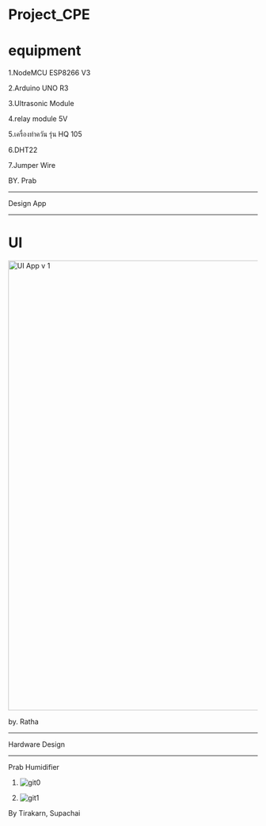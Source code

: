 # Project_CPE

# equipment

1.NodeMCU ESP8266 V3

2.Arduino UNO R3

3.Ultrasonic Module

4.relay module 5V

5.เครื่องทำควัน รุ่น HQ 105

6.DHT22

7.Jumper Wire

BY. Prab
_______________________________

Design App

_______________________________

# UI

<img width="909" alt="UI App v 1" src="https://user-images.githubusercontent.com/89443207/135103986-3560eb42-fef3-45b3-8e39-c669b5507e77.png">

by. Ratha


---------------------------------------------------

Hardware Design

----------------------------------------------------

Prab Humidifier

1. ![git0](https://user-images.githubusercontent.com/90176118/135106619-31cfaeb5-d5c9-4172-9715-daf525c09c78.jpg)




2. ![git1](https://user-images.githubusercontent.com/90176118/135105970-47bb95bf-27d9-4d87-acb9-421fb3480cb6.jpg)

By Tirakarn, Supachai
